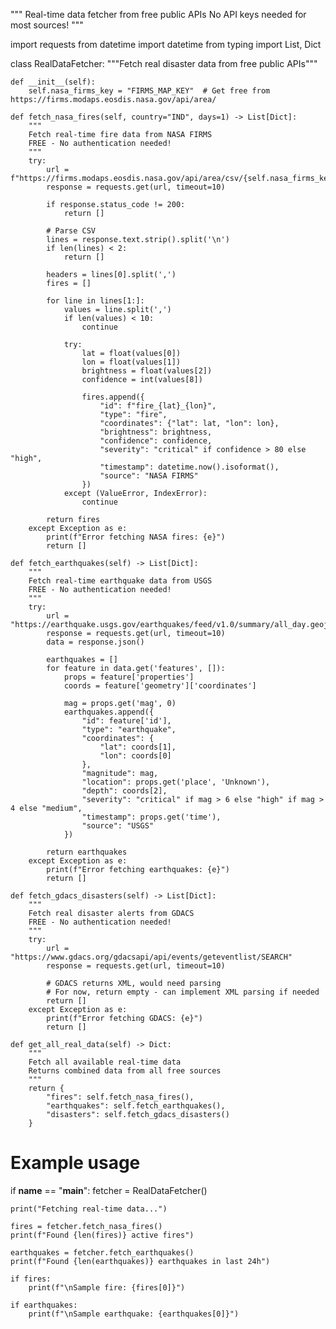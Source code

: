 """
Real-time data fetcher from free public APIs
No API keys needed for most sources!
"""

import requests
from datetime import datetime
from typing import List, Dict

class RealDataFetcher:
    """Fetch real disaster data from free public APIs"""
    
    def __init__(self):
        self.nasa_firms_key = "FIRMS_MAP_KEY"  # Get free from https://firms.modaps.eosdis.nasa.gov/api/area/
        
    def fetch_nasa_fires(self, country="IND", days=1) -> List[Dict]:
        """
        Fetch real-time fire data from NASA FIRMS
        FREE - No authentication needed!
        """
        try:
            url = f"https://firms.modaps.eosdis.nasa.gov/api/area/csv/{self.nasa_firms_key}/VIIRS_SNPP_NRT/{country}/{days}"
            response = requests.get(url, timeout=10)
            
            if response.status_code != 200:
                return []
            
            # Parse CSV
            lines = response.text.strip().split('\n')
            if len(lines) < 2:
                return []
            
            headers = lines[0].split(',')
            fires = []
            
            for line in lines[1:]:
                values = line.split(',')
                if len(values) < 10:
                    continue
                    
                try:
                    lat = float(values[0])
                    lon = float(values[1])
                    brightness = float(values[2])
                    confidence = int(values[8])
                    
                    fires.append({
                        "id": f"fire_{lat}_{lon}",
                        "type": "fire",
                        "coordinates": {"lat": lat, "lon": lon},
                        "brightness": brightness,
                        "confidence": confidence,
                        "severity": "critical" if confidence > 80 else "high",
                        "timestamp": datetime.now().isoformat(),
                        "source": "NASA FIRMS"
                    })
                except (ValueError, IndexError):
                    continue
            
            return fires
        except Exception as e:
            print(f"Error fetching NASA fires: {e}")
            return []
    
    def fetch_earthquakes(self) -> List[Dict]:
        """
        Fetch real-time earthquake data from USGS
        FREE - No authentication needed!
        """
        try:
            url = "https://earthquake.usgs.gov/earthquakes/feed/v1.0/summary/all_day.geojson"
            response = requests.get(url, timeout=10)
            data = response.json()
            
            earthquakes = []
            for feature in data.get('features', []):
                props = feature['properties']
                coords = feature['geometry']['coordinates']
                
                mag = props.get('mag', 0)
                earthquakes.append({
                    "id": feature['id'],
                    "type": "earthquake",
                    "coordinates": {
                        "lat": coords[1],
                        "lon": coords[0]
                    },
                    "magnitude": mag,
                    "location": props.get('place', 'Unknown'),
                    "depth": coords[2],
                    "severity": "critical" if mag > 6 else "high" if mag > 4 else "medium",
                    "timestamp": props.get('time'),
                    "source": "USGS"
                })
            
            return earthquakes
        except Exception as e:
            print(f"Error fetching earthquakes: {e}")
            return []
    
    def fetch_gdacs_disasters(self) -> List[Dict]:
        """
        Fetch real disaster alerts from GDACS
        FREE - No authentication needed!
        """
        try:
            url = "https://www.gdacs.org/gdacsapi/api/events/geteventlist/SEARCH"
            response = requests.get(url, timeout=10)
            
            # GDACS returns XML, would need parsing
            # For now, return empty - can implement XML parsing if needed
            return []
        except Exception as e:
            print(f"Error fetching GDACS: {e}")
            return []
    
    def get_all_real_data(self) -> Dict:
        """
        Fetch all available real-time data
        Returns combined data from all free sources
        """
        return {
            "fires": self.fetch_nasa_fires(),
            "earthquakes": self.fetch_earthquakes(),
            "disasters": self.fetch_gdacs_disasters()
        }

# Example usage
if __name__ == "__main__":
    fetcher = RealDataFetcher()
    
    print("Fetching real-time data...")
    
    fires = fetcher.fetch_nasa_fires()
    print(f"Found {len(fires)} active fires")
    
    earthquakes = fetcher.fetch_earthquakes()
    print(f"Found {len(earthquakes)} earthquakes in last 24h")
    
    if fires:
        print(f"\nSample fire: {fires[0]}")
    
    if earthquakes:
        print(f"\nSample earthquake: {earthquakes[0]}")
